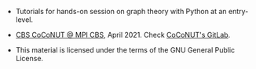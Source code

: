 * Tutorials for hands-on session on graph theory with Python at an entry-level. 
* <a href= "https://www.cbs.mpg.de/en/cbs-coconut">CBS CoCoNUT @ MPI CBS</a>, April 2021. Check <a href="https://gitlab.gwdg.de/CoCoNUT/Tutorials/graph-theory">CoCoNUT's GitLab</a>. 



* This material is licensed under the terms of the GNU General Public License.
